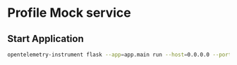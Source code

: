 # Profile Mock service

## Start Application

```bash
opentelemetry-instrument flask --app=app.main run --host=0.0.0.0 --port=5001
```
